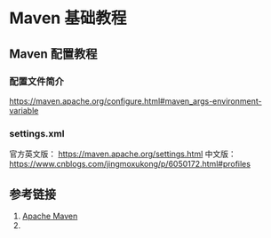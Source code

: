 # Maven 基础教程


## Maven 配置教程

### 配置文件简介

https://maven.apache.org/configure.html#maven_args-environment-variable


### settings.xml

官方英文版： https://maven.apache.org/settings.html
中文版： https://www.cnblogs.com/jingmoxukong/p/6050172.html#profiles

## 参考链接
1. [Apache Maven](https://maven.apache.org/)
2. 